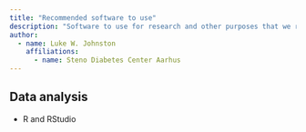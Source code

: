 ```yaml
---
title: "Recommended software to use"
description: "Software to use for research and other purposes that we recommend."
author:
  - name: Luke W. Johnston
    affiliations:
      - name: Steno Diabetes Center Aarhus
---
```


## Data analysis

- R and RStudio
